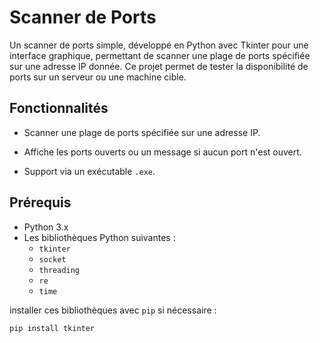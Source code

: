 # Scanner de Ports

Un scanner de ports simple, développé en Python avec Tkinter pour une interface graphique, permettant de scanner une plage de ports spécifiée sur une adresse IP donnée. Ce projet permet de tester la disponibilité de ports sur un serveur ou une machine cible.

## Fonctionnalités

- Scanner une plage de ports spécifiée sur une adresse IP.

- Affiche les ports ouverts ou un message si aucun port n'est ouvert.
- Support via un exécutable `.exe`.

## Prérequis

- Python 3.x
- Les bibliothèques Python suivantes :
  - `tkinter`
  - `socket`
  - `threading`
  - `re`
  - `time`

installer ces bibliothèques avec `pip` si nécessaire :
```bash
pip install tkinter
